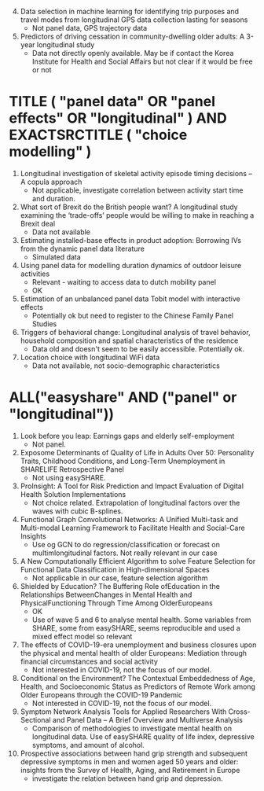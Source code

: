 4. Data selection in machine learning for identifying trip purposes and travel modes from longitudinal GPS data collection lasting for seasons
    * Not panel data, GPS trajectory data
5. Predictors of driving cessation in community-dwelling older adults: A 3-year longitudinal study
    * Data not directly openly available. May be if contact the Korea Institute for Health and Social Affairs but not clear if it would be free or not

# TITLE ( "panel data" OR "panel effects" OR "longitudinal" ) AND EXACTSRCTITLE ( "choice modelling" )

1. Longitudinal investigation of skeletal activity episode timing decisions – A copula approach
    * Not applicable, investigate correlation between activity start time and duration.
2. What sort of Brexit do the British people want? A longitudinal study examining the ‘trade-offs’ people would be willing to make in reaching a Brexit deal
    * Data not available
3. Estimating installed-base effects in product adoption: Borrowing IVs from the dynamic panel data literature
    * Simulated data
4.  Using panel data for modelling duration dynamics of outdoor leisure activities
    *  Relevant - waiting to access data to dutch mobility panel
    *  OK
5. Estimation of an unbalanced panel data Tobit model with interactive effects
    * Potentially ok but need to register to the Chinese Family Panel Studies
6.  Triggers of behavioral change: Longitudinal analysis of travel behavior, household composition and spatial characteristics of the residence
    * Data old and doesn't seem to be easily accessible. Potentially ok.
7. Location choice with longitudinal WiFi data
    * Data not available, not socio-demographic characteristics

# ALL("easyshare" AND ("panel" or "longitudinal"))

1. Look before you leap: Earnings gaps and elderly self-employment
    * Not panel.
2. Exposome Determinants of Quality of Life in Adults Over 50: Personality Traits, Childhood Conditions, and Long-Term Unemployment in SHARELIFE Retrospective Panel
    * Not using easySHARE.
3. ProInsight: A Tool for Risk Prediction and Impact Evaluation of Digital Health Solution Implementations
    * Not choice related. Extrapolation of longitudinal factors over the waves with cubic B-splines.
4. Functional Graph Convolutional Networks: A Unified Multi-task and Multi-modal Learning Framework to Facilitate Health and Social-Care Insights
    * Use og GCN to do regression/classification or forecast on multimlongitudinal factors. Not really relevant in our case
5. A New Computationally Efficient Algorithm to solve Feature Selection for Functional Data Classification in High-dimensional Spaces
    * Not applicable in our case, feature selection algorithm
6. Shielded by Education? The Buffering Role ofEducation in the Relationships BetweenChanges in Mental Health and PhysicalFunctioning Through Time Among OlderEuropeans
    * OK
    * Use of wave 5 and 6 to analyse mental health. Some variables from SHARE, some from easySHARE, seems reproducible and used a mixed effect model so relevant
7. The effects of COVID-19-era unemployment and business closures upon the physical and mental health of older Europeans: Mediation through financial circumstances and social activity
    * Not interested in COVID-19, not the focus of our model.
8. Conditional on the Environment? The Contextual Embeddedness of Age, Health, and Socioeconomic Status as Predictors of Remote Work among Older Europeans through the COVID-19 Pandemic
    * Not interested in COVID-19, not the focus of our model. 
9. Symptom Network Analysis Tools for Applied Researchers With Cross-Sectional and Panel Data – A Brief Overview and Multiverse Analysis
    * Comparison of methodologies to investigate mental health on longitudinal data. Use of easySHARE quality of life index, depressive symptoms, and amount of alcohol.
10. Prospective associations between hand grip strength and subsequent depressive symptoms in men and women aged 50 years and older: insights from the Survey of Health, Aging, and Retirement in Europe
    * investigate the relation between hand grip and depression.
